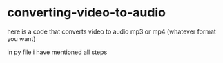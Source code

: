 # converting-video-to-audio
here is a code that converts video to audio mp3 or mp4 (whatever format you want)<br>

in py file i have mentioned all steps
